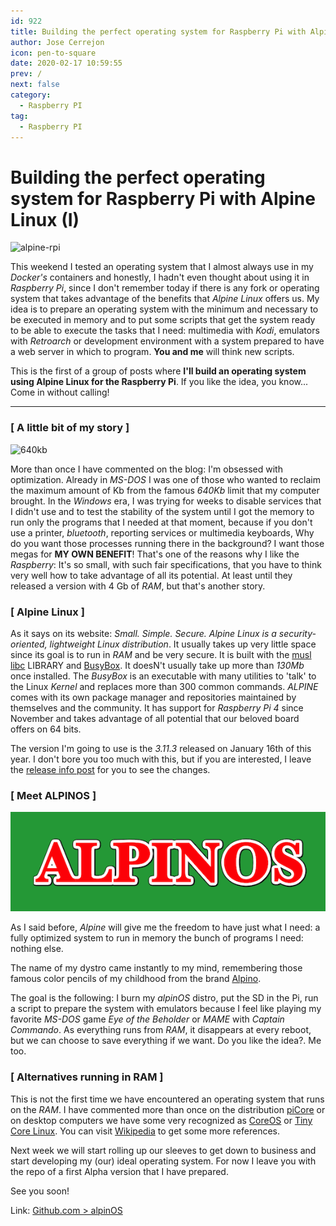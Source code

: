 ```yaml
---
id: 922
title: Building the perfect operating system for Raspberry Pi with Alpine Linux (I)
author: Jose Cerrejon
icon: pen-to-square
date: 2020-02-17 10:59:55
prev: /
next: false
category:
  - Raspberry PI
tag:
  - Raspberry PI
---
```


# Building the perfect operating system for Raspberry Pi with Alpine Linux (I)

![alpine-rpi](/images/2020/02/alpine-linux-rpi.png)

This weekend I tested an operating system that I almost always use in my *Docker's* containers and honestly, I hadn't even thought about using it in *Raspberry Pi*, since I don't remember today if there is any fork or operating system that takes advantage of the benefits that *Alpine Linux* offers us. My idea is to prepare an operating system with the minimum and necessary to be executed in memory and to put some scripts that get the system ready to be able to execute the tasks that I need: multimedia with *Kodi*, emulators with *Retroarch* or development environment with a system prepared to have a web server in which to program. **You and me** will think new scripts.

This is the first of a group of posts where **I'll build an operating system using Alpine Linux for the Raspberry Pi**. If you like the idea, you know... Come in without calling!

- - -
###  [ A little bit of my story ]

![640kb](/images/2020/02/640-kb.jpg)

More than once I have commented on the blog: I'm obsessed with optimization. Already in *MS-DOS* I was one of those who wanted to reclaim  the maximum amount of Kb from the famous *640Kb* limit that my computer brought. In the *Windows* era, I was trying for weeks to disable services that I didn't use and to test the stability of the system until I got the memory to run only the programs that I needed at that moment, because if you don't use a printer, *bluetooth*, reporting services or multimedia keyboards, Why do you want those processes running there in the background? I want those megas for **MY OWN BENEFIT**! That's one of the reasons why I like the *Raspberry*: It's so small, with such fair specifications, that you have to think very well how to take advantage of all its potential. At least until they released a version with 4 Gb of *RAM*, but that's another story.

###  [ Alpine Linux ]

As it says on its website: *Small. Simple. Secure. Alpine Linux is a security-oriented, lightweight Linux distribution*. It usually takes up very little space since its goal is to run in *RAM* and be very secure. It is built with the [musl libc](https://www.musl-libc.org/intro.html) LIBRARY and [BusyBox](https://es.wikipedia.org/wiki/Busybox). It doesN't usually take up more than *130Mb* once installed. The *BusyBox* is an executable with many utilities to 'talk' to the Linux *Kernel* and replaces more than 300 common commands. *ALPINE* comes with its own package manager and repositories maintained by themselves and the community. It has support for *Raspberry Pi 4* since November and takes advantage of all potential that our beloved board offers on 64 bits.

The version I'm going to use is the *3.11.3* released on January 16th of this year. I don't bore you too much with this, but if you are interested, I leave the [release info post](http://git.alpinelinux.org/cgit/aports/log/?h=v3.11.3) for you to see the changes.

###  [ Meet ALPINOS ]

![AlpinOS](https://github.com/jmcerrejon/alpinOS/raw/master/logo.png)

As I said before, *Alpine* will give me the freedom to have just what I need: a fully optimized system to run in memory the bunch of programs I need: nothing else.

The name of my dystro came instantly to my mind, remembering those famous color pencils of my childhood from the brand [Alpino](http://www.alpino.eu/alpino/en/).

The goal is the following: I burn my *alpinOS* distro, put the SD in the Pi, run a script to prepare the system with emulators because I feel like playing my favorite *MS-DOS* game *Eye of the Beholder* or *MAME* with *Captain Commando*. As everything runs from *RAM*, it disappears at every reboot, but we can choose to save everything if we want. Do you like the idea?. Me too.

###  [ Alternatives running in RAM ]

This is not the first time we have encountered an operating system that runs on the *RAM*. I have commented more than once on the distribution [piCore](/post.php?id=362) or on desktop computers we have some very recognized as [CoreOS](https://coreos.com) or [Tiny Core Linux](http://tinycorelinux.net). You can visit [Wikipedia](https://en.wikipedia.org/wiki/List_of_Linux_distributions_that_run_from_RAM) to get some more references.

Next week we will start rolling up our sleeves to get down to business and start developing my (our) ideal operating system. For now I leave you with the repo of a first Alpha version that I have prepared.

See you soon!

Link: [Github.com > alpinOS](https://github.com/jmcerrejon/alpinOS)